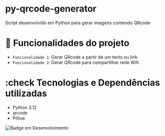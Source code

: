 # py-qrcode-generator

Script desenvolvido em Python para gerar imagens contendo QRcode

# :hammer: Funcionalidades do projeto

- `Funcionalidade 1`: Gerar QRcode a partir de um texto ou link
- `Funcionalidade 2`: Gerar QRcode para compartilhar rede Wifi

# :check Tecnologias e Dependências utilizadas
* Python 3.12
* qrcode
* Pillow


![Badge em Desenvolvimento](http://img.shields.io/static/v1?label=dEV&message=PYTHON&color=GREEN&style=for-the-badge)

